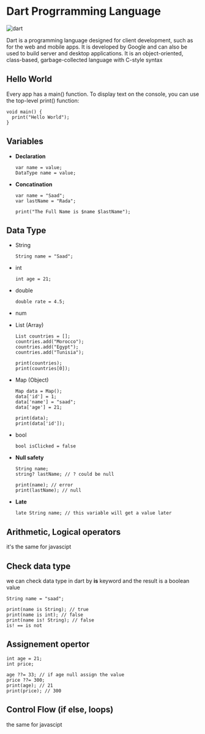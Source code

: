 # Dart Progrramming Language

![dart](https://soject.com/wp-content/uploads/2021/07/Dart-Tutorial.png)

Dart is a programming language designed for client development, such as for the web and mobile apps. It is developed by Google and can also be used to build server and desktop applications. It is an object-oriented, class-based, garbage-collected language with C-style syntax

## Hello World

Every app has a main() function. To display text on the console, you can use the top-level print() function:

```
void main() {
  print("Hello World");
}
```

## Variables

- **Declaration**
  ```
  var name = value;
  DataType name = value;
  ```
- **Concatination**

  ```
  var name = "Saad";
  var lastName = "Rada";

  print("The Full Name is $name $lastName");
  ```

## Data Type

- String
  ```
  String name = "Saad";
  ```
- int
  ```
  int age = 21;
  ```
- double
  ```
  double rate = 4.5;
  ```
- num
- List (Array)

  ```
  List countries = [];
  countries.add("Morocco");
  countries.add("Egypt");
  countries.add("Tunisia");

  print(countries);
  print(countries[0]);
  ```

- Map (Object)

  ```
  Map data = Map();
  data['id'] = 1;
  data['name'] = "saad";
  data['age'] = 21;

  print(data);
  print(data['id']);
  ```

- bool

  ```
  bool isClicked = false
  ```

- **Null safety**

  ```
  String name;
  string? lastName; // ? could be null

  print(name); // error
  print(lastName); // null
  ```

- **Late**
  ```
  late String name; // this variable will get a value later
  ```

## Arithmetic, Logical operators

it's the same for javascipt

## Check data type

we can check data type in dart by **is** keyword and the result is a boolean value

```
String name = "saad";

print(name is String); // true
print(name is int); // false
print(name is! String); // false
is! == is not
```

## Assignement opertor

```
int age = 21;
int price;

age ??= 33; // if age null assign the value
price ??= 300;
print(age); // 21
print(price); // 300
```

## Control Flow (if else, loops)

the same for javascipt
